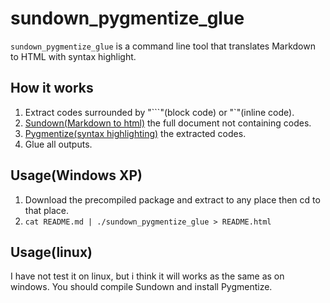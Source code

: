 sundown_pygmentize_glue
=======================

`sundown_pygmentize_glue` is a command line tool that translates Markdown to HTML with syntax highlight.

## How it works ##
1. Extract codes surrounded by "```"(block code) or "`"(inline code).
2. [Sundown(Markdown to html)](https://github.com/vmg/sundown) the full document not containing codes.
3. [Pygmentize(syntax highlighting)](http://pygments.org) the extracted codes.
4. Glue all outputs.

## Usage(Windows XP) ##
1. Download the precompiled package and extract to any place then cd to that place.
2. `cat README.md | ./sundown_pygmentize_glue > README.html`

## Usage(linux) ##
I have not test it on linux, but i think it will works as the same as on windows. You should compile Sundown and install Pygmentize.
